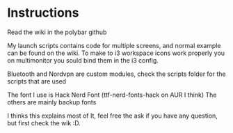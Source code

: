 # Instructions

Read the wiki in the polybar github

My launch scripts contains code for multiple screens, and normal example can be found on the wiki.
To make to i3 workspace icons work properly you on multimonitor you sould bind them in the i3 config.

Bluetooth and Nordvpn are custom modules, check the scripts folder for the scripts that are used

The font I use is Hack Nerd Font (ttf-nerd-fonts-hack on AUR I think)
The others are mainly backup fonts

I thinks this explains most of It, feel free the ask if you have any question, but first check the wik :D.
